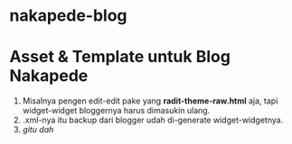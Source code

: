 # nakapede-blog
# Asset & Template untuk Blog Nakapede

1. Misalnya pengen edit-edit pake yang **radit-theme-raw.html** aja, tapi widget-widget bloggernya harus dimasukin ulang.
2. .xml-nya itu backup dari blogger udah di-generate widget-widgetnya.
3. *gitu dah*
